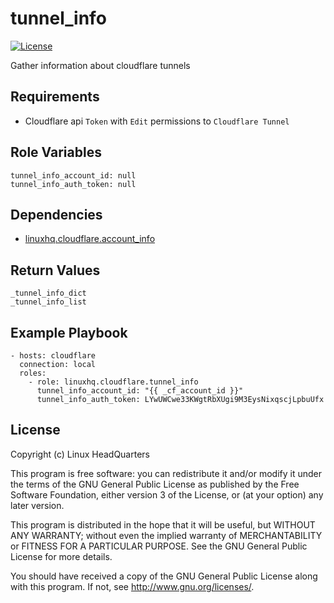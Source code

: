 # tunnel\_info

[![License](https://img.shields.io/badge/license-GPLv3-brightgreen.svg?style=flat)](COPYING)

Gather information about cloudflare tunnels

## Requirements

* Cloudflare api `Token` with `Edit` permissions to `Cloudflare Tunnel`

## Role Variables

    tunnel_info_account_id: null
    tunnel_info_auth_token: null

## Dependencies

* [linuxhq.cloudflare.account\_info](https://github.com/linuxhq/ansible-collection-cloudflare/tree/main/roles/account_info)

## Return Values

    _tunnel_info_dict
    _tunnel_info_list

## Example Playbook

    - hosts: cloudflare
      connection: local
      roles:
        - role: linuxhq.cloudflare.tunnel_info
          tunnel_info_account_id: "{{ _cf_account_id }}"
          tunnel_info_auth_token: LYwUWCwe33KWgtRbXUgi9M3EysNixqscjLpbuUfx

## License

Copyright (c) Linux HeadQuarters

This program is free software: you can redistribute it and/or modify
it under the terms of the GNU General Public License as published by
the Free Software Foundation, either version 3 of the License, or
(at your option) any later version.

This program is distributed in the hope that it will be useful,
but WITHOUT ANY WARRANTY; without even the implied warranty of
MERCHANTABILITY or FITNESS FOR A PARTICULAR PURPOSE. See the
GNU General Public License for more details.

You should have received a copy of the GNU General Public License
along with this program. If not, see <http://www.gnu.org/licenses/>.
